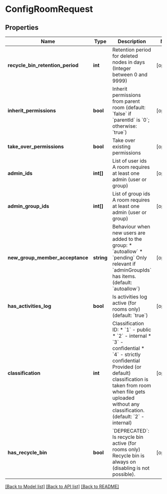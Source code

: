 # ConfigRoomRequest

## Properties
Name | Type | Description | Notes
------------ | ------------- | ------------- | -------------
**recycle_bin_retention_period** | **int** | Retention period for deleted nodes in days (Integer between 0 and 9999) | [optional] 
**inherit_permissions** | **bool** | Inherit permissions from parent room (default: &#x60;false&#x60; if &#x60;parentId&#x60; is &#x60;0&#x60;; otherwise: &#x60;true&#x60;) | [optional] 
**take_over_permissions** | **bool** | Take over existing permissions | [optional] 
**admin_ids** | **int[]** | List of user ids A room requires at least one admin (user or group) | [optional] 
**admin_group_ids** | **int[]** | List of group ids A room requires at least one admin (user or group) | [optional] 
**new_group_member_acceptance** | **string** | Behaviour when new users are added to the group: * &#x60;autoallow&#x60; * &#x60;pending&#x60;  Only relevant if &#x60;adminGroupIds&#x60; has items. (default: &#x60;autoallow&#x60;) | [optional] 
**has_activities_log** | **bool** | Is activities log active (for rooms only) (default: &#x60;true&#x60;) | [optional] 
**classification** | **int** | Classification ID: * &#x60;1&#x60; - public * &#x60;2&#x60; - internal * &#x60;3&#x60; - confidential * &#x60;4&#x60; - strictly confidential  Provided (or default) classification is taken from room when file gets uploaded without any classification. (default: &#x60;2&#x60; - internal) | [optional] 
**has_recycle_bin** | **bool** | &#x60;DEPRECATED&#x60;: Is recycle bin active (for rooms only) Recycle bin is always on (disabling is not possible). | [optional] 

[[Back to Model list]](../README.md#documentation-for-models) [[Back to API list]](../README.md#documentation-for-api-endpoints) [[Back to README]](../README.md)


